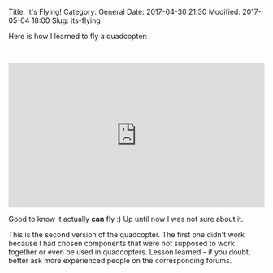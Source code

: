 Title: It's Flying!
Category: General
Date: 2017-04-30 21:30
Modified: 2017-05-04 18:00
Slug: its-flying

Here is how I learned to fly a quadcopter:

&nbsp;

<div style="position:relative;height:0;padding-bottom:56.25%"><iframe src="https://www.youtube.com/embed/wZSfcD3hiRQ?ecver=2" width="640" height="360" frameborder="0" style="position:absolute;width:100%;height:100%;left:0" allowfullscreen></iframe></div>

Good to know it actually **can** fly :) Up until now I was not sure about it.

This is the second version of the quadcopter. The first one didn't work because
I had chosen components that were not supposed to work together or even be used in
quadcopters. Lesson learned - if you doubt, better ask more experienced people
on the corresponding forums.
